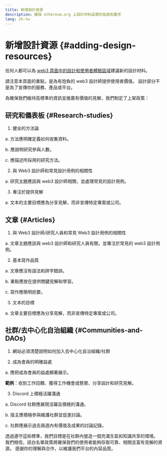 ```yaml
---
title: 新增設計資源
description: 確保 ethereum.org 上設計材料品質的指南和要求
lang: zh-tw
---
```


# 新增設計資源 {#adding-design-resources}

任何人都可以為 [web3 頁面中的設計和使用者體驗區域](/developers/docs/design-and-ux/)建議新的設計材料。

請注意本頁面的重點，是為有抱負的 web3 設計師提供使用者價值。 設計部分不是為了宣傳你的服務、產品或平台。

為確保我們維持高標準的資訊並推廣有價值的見解，我們制定了上架政策：

## 研究和儀表板 {#Research-studies}

1. 健全的方法論

a. 方法應明確定義如何收集資料。

b. 應說明研究參與人數。

c. 應描述所採用的研究方法。

2. 與 Web3 設計師和常見設計用例的相關性

a. 研究主題應該與 web3 設計師相關，並處理常見的設計用例。

3. 專注於提供見解

a. 文本的主要目標應為分享見解，而非宣傳特定專案或公司。

## 文章 {#Articles}

1. 與 Web3 設計師/研究人員和常見 Web3 設計用例的相關性

a. 文章主題應該與 web3 設計師和研究人員有關，並專注於常見的 web3 設計用例。

2. 基本寫作品質

a. 文章應沒有語法和拼字錯誤。

b. 重點應放在提供關鍵見解和學習。

c. 寫作應簡明扼要。

3. 文本的目標

a. 文章主要目標應為分享見解，而非宣傳特定專案或公司。

## 社群/去中心化自治組織 {#Communities-and-DAOs}

1. 網站必須清楚說明如何加入去中心化自治組織/社群

2. 成為會員的明確益處

a. 應把成為會員的益處顯著展示。

**範例**：收到工作回饋、獲得工作機會或懸賞、分享設計和研究見解。

3. Discord 上積極活躍溝通

a. Discord 社群應展現活躍且積極的溝通。

b. 版主應積極參與維護社群並促進討論。

c. 社群應展示過去兩週內有價值及成果的討論記錄。

透過遵守這些標準，我們目標是在社群內營造一個充滿生氣和知識共享的環境。 我們相信，該白名單政策將確保我們的使用者能夠存取可靠、相關且富有見解的資源。 感謝你的理解與合作，以維護我們平台的內容品質。
